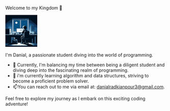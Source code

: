 Welcome to my Kingdom 👋

<p align="left">
  <img src="assets/photo_2024-04-13_06-04-17 (2).jpg" alt="Alt text for image" width="100" height="100">
</p>


I'm Danial, a passionate student diving into the world of programming.
- 🔭 Currently, I'm balancing my time between being a diligent student and diving deep into the fascinating realm of programming.
- 🌱 i'm currently learning algorithm and data structures, striving to become a proficient problem solver.
- 📫You can reach out to me via email at: [danialradkianpour3@gmail.com](mailto:danialradkianpour3@gmail.com).

Feel free to explore my journey as I embark on this exciting coding adventure!
